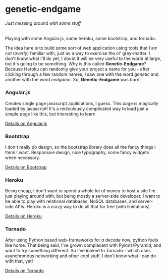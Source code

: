 # genetic-endgame

###### Just messing around with some stuff
Playing with some Angular.js, some heroku, some bootstrap, and tornado.

The idea here is to build some sort of web application using tools that I am not (*overly*) familiar with, just as a way to exercise the ol' grey-matter. I don't know what I'll do yet, I doubt it will be very useful to the world at large, but it's going to be something. Why is this called **Genetic-Endgame**? Because Heroku can randomly give your project a name for you - after clicking through a few random names, I saw one with the word *genetic* and another with the word *endgame*. So, **Genetic-Endgame** was born!

### Angular.js
Creates single page javascript applications, I guess. This page is magically loaded by javascript! It's a rediculously complicated way to load just a simple page like this, but interesting to learn.

[Details on Angular.js](https://angularjs.org/)

### Bootstrap
I don't really *do* design, so the bootstrap library does all the fancy things I think I want. Responsive design, nice typography, some fancy widgets when necessary.

[Details on Bootstrap](http://getbootstrap.com/)

### Heroku
Being cheap, I don't want to spend a whole lot of money to host a site I'm just playing around with, but being mostly a server-side developer, I want to be able to play with relational databases, NoSQL databases, and server-side APIs. Heroku is a crazy way to do all that for free (with limitations)

[Details on Heroku](https://www.heroku.com/)

### Tornado
After using Python based web-frameworks for *a decade* now, python feels like home. That being said, I've grown complacent with Pylons/Pyramid, and want to try something different. So I've looked to Tornado - which uses asynchronous networking and other cool stuff. I don't know what I can do with that, yet!

[Details on Tornado](http://www.tornadoweb.org/)